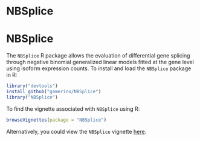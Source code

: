 # NBSplice
NBSplice
=======

The `NBSplice` R package allows the evaluation of differential gene splicing through negative binomial generalized linear models fitted at the gene level using isoform expression counts.
To install and load the `NBSplice` package in R:

```r
library("devtools")
install_github("gamerino/NBSplice")
library("NBSplice")
```

To find the vignette associated with `NBSplice` using R:

```r
browseVignettes(package = "NBSplice")
```

Alternatively, you could view the `NBSplice` vignette [here](https://github.com/gamerino/NBSplice/blob/master/vignettes/NBSplice-vignette.md).
